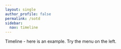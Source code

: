 ```yaml
---
layout: single
author_profile: false
permalink: /sotd
sidebar:
  nav: timeline
---
```


Timeline - here is an example.  Try the menu on the left.


<div id="timeline"></div>

<script>
  milestones('#timeline')
    .mapping({
      'timestamp': 'year',
      'text': 'title'
    })
    .parseTime('%Y')
    .aggregateBy('year')
    .render([
      { year: 789, title: 'Vikings begin attacks on England.' },
      { year: 840, title: 'Vikings found Dublin in Ireland.' },
      { year: 1050, title: 'The city of Oslo is founded in Norway.' },
      { year: 1066, title: 'Battle of Hastings.' }
    ]);
</script>
